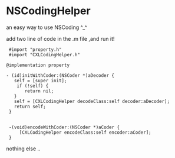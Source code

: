 # NSCodingHelper
an easy way to use NSCoding  ^_^


add two line of code in the .m file ,and run it!

     #import "property.h"
     #import "CXLCodingHelper.h"

    @implementation property

    - (id)initWithCoder:(NSCoder *)aDecoder {
       self = [super init];
        if (!self) {
           return nil;
       }
       self = [CXLCodingHelper decodeClass:self decoder:aDecoder];
       return self; 
     }


     -(void)encodeWithCoder:(NSCoder *)aCoder {
         [CXLCodingHelper encodeClass:self encoder:aCoder]; 
     }
   
   
   
nothing else ..
